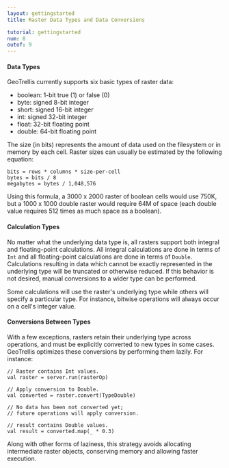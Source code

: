 ```yaml
---
layout: gettingstarted
title: Raster Data Types and Data Conversions

tutorial: gettingstarted
num: 8
outof: 9
---
```


#### Data Types

GeoTrellis currently supports six basic types of raster data:

* boolean: 1-bit true (1) or false (0)
* byte: signed 8-bit integer
* short: signed 16-bit integer
* int: signed 32-bit integer
* float: 32-bit floating point
* double: 64-bit floating point

The size (in bits) represents the amount of data used on the filesystem or in
memory by each cell. Raster sizes can usually be estimated by the following
equation:

    bits = rows * columns * size-per-cell
    bytes = bits / 8
    megabytes = bytes / 1,048,576

Using this formula, a 3000 x 2000 raster of boolean cells would use 750K, but a
1000 x 1000 double raster would require 64M of space (each double value
requires 512 times as much space as a boolean).

#### Calculation Types

No matter what the underlying data type is, all rasters support both integral
and floating-point calculations. All integral calculations are done in terms of
`Int` and all floating-point calculations are done in terms of `Double`.
Calculations resulting in data which cannot be exactly represented in the
underlying type will be truncated or otherwise reduced. If this behavior is not
desired, manual conversions to a wider type can be performed. 

Some calculations will use the raster's underlying type while others will
specify a particular type. For instance, bitwise operations will always occur
on a cell's integer value.

#### Conversions Between Types

With a few exceptions, rasters retain their underlying type across operations,
and must be explicitly converted to new types in some cases. GeoTrellis
optimizes these conversions by performing them lazily. For instance:


    // Raster contains Int values.
    val raster = server.run(rasterOp)

    // Apply conversion to Double.
    val converted = raster.convert(TypeDouble)

    // No data has been not converted yet; 
    // future operations will apply conversion.

    // result contains Double values.
    val result = converted.map(_ * 0.3)


Along with other forms of laziness, this strategy avoids allocating
intermediate raster objects, conserving memory and allowing faster execution.
